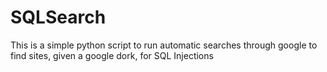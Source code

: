 # SQLSearch
This is a simple python script to run automatic searches through google to find sites, given a google dork, for SQL Injections

